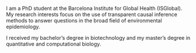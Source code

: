 I am a PhD student at the Barcelona Institute for Global Health (ISGlobal).
My research interests focus on the use of transparent causal inference methods to answer questions in the broad field of environmental epidemiology.

I received my bachelor’s degree in biotechnology and my master’s degree in quantitative and computational biology.
